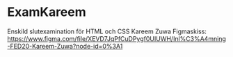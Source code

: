# ExamKareem
Enskild slutexamination för HTML och CSS Kareem Zuwa
Figmaskiss: https://www.figma.com/file/XEVD7JqPfCuDPygf0UIUWH/Inl%C3%A4mning-FED20-Kareem-Zuwa?node-id=0%3A1

